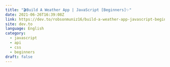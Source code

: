 ```yaml
---
title: "🎬Build A Weather App | JavaScript [Beginners]✨"
date: 2021-06-26T16:39:08Z
link: https://dev.to/robsonmuniz16/build-a-weather-app-javascript-beginners-1722?utm_medium=RSS&utm_source=news.12bit.vn
site: dev.to
language: English
category:
  - javascript
  - api
  - css
  - beginners
draft: false
---
```


